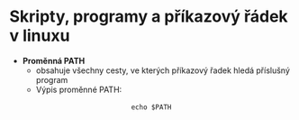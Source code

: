<h1>Skripty, programy a příkazový řádek v linuxu</h1>

<ul>
    <li>
        <b>Proměnná PATH</b> 
        <ul>
            <li>obsahuje všechny cesty, ve kterých příkazový řadek hledá příslušný program</li>
            <li>
                <div>Výpis proměnné PATH:<div>
                <pre>
                    <code>echo $PATH</code>
                </pre>
            </li>
        </ul>
    </li>
</ul>